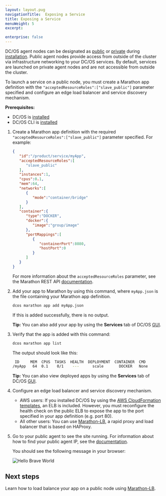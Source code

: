 ```yaml
---
layout: layout.pug
navigationTitle:  Exposing a Service
title: Exposing a Service
menuWeight: 5
excerpt:

enterprise: false
---
```


<!-- This source repo for this topic is https://github.com/dcos/dcos-docs -->


DC/OS agent nodes can be designated as [public](/1.10/overview/concepts/#public-agent-node) or [private](/1.10/overview/concepts/#private-agent-node) during [installation](/1.10/installing/oss/). Public agent nodes provide access from outside of the cluster via infrastructure networking to your DC/OS services. By default, services are launched on private agent nodes and are not accessible from outside the cluster.

To launch a service on a public node, you must create a Marathon app definition with the `"acceptedResourceRoles":["slave_public"]` parameter specified and configure an edge load balancer and service discovery mechanism.

**Prerequisites:**

* DC/OS is [installed](/1.10/installing/oss/)
* DC/OS CLI is [installed](/1.10/cli/install/)

1.  Create a Marathon app definition with the required `"acceptedResourceRoles":["slave_public"]` parameter specified. For example:

    ```json
    {
       "id":"/product/service/myApp",
       "acceptedResourceRoles":[
          "slave_public"
       ],
       "instances":1,
       "cpus":0.1,
       "mem":64,
       "networks":[
          {
             "mode":"container/bridge"
          }
       ],
       "container":{
          "type":"DOCKER",
          "docker":{
             "image":"group/image"
          },
          "portMappings":[
             {
                "containerPort":8080,
                "hostPort":0
             }
          ]
       }
    }
    ```

    For more information about the `acceptedResourceRoles` parameter, see the Marathon REST API [documentation](/1.10/deploying-services/marathon-api/).

1.  Add your app to Marathon by using this command, where `myApp.json` is the file containing your Marathon app definition.

    ```bash
    dcos marathon app add myApp.json
    ```

    If this is added successfully, there is no output.

     **Tip:** You can also add your app by using the **Services** tab of DC/OS [GUI](/1.10/gui/services/).

1.  Verify that the app is added with this command:

    ```bash
    dcos marathon app list
    ```

    The output should look like this:

    ```bash
     ID     MEM  CPUS  TASKS  HEALTH  DEPLOYMENT  CONTAINER  CMD
    /myApp   64  0.1    0/1    ---      scale       DOCKER   None
    ```

    **Tip:** You can also view deployed apps by using the **Services** tab of DC/OS [GUI](/1.10/gui/services/).

1.  Configure an edge load balancer and service discovery mechanism.

    - AWS users: If you installed DC/OS by using the [AWS CloudFormation templates](/1.10/installing/oss/cloud/aws/), an ELB is included. However, you must reconfigure the health check on the public ELB to expose the app to the port specified in your app definition (e.g. port 80).
    - All other users: You can use [Marathon-LB](/1.10/networking/marathon-lb/), a rapid proxy and load balancer that is based on HAProxy.

1.  Go to your public agent to see the site running. For information about how to find your public agent IP, see the [documentation](/1.10/administering-clusters/locate-public-agent/).

    You should see the following message in your browser:

    ![Hello Brave World](/1.10/img/helloworld.png)

## Next steps

Learn how to load balance your app on a public node using [Marathon-LB](/1.10/networking/marathon-lb/marathon-lb-basic-tutorial/).

